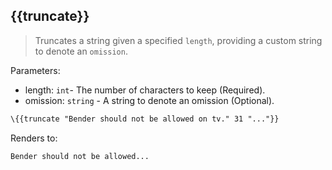 ## \{{truncate}}

> Truncates a string given a specified `length`, providing a custom string to denote an `omission`.

Parameters:

* length: `int`- The number of characters to keep (Required).
* omission: `string` - A string to denote an omission (Optional).

```handlebars
\{{truncate "Bender should not be allowed on tv." 31 "..."}}
```
Renders to:

```
Bender should not be allowed...
```
